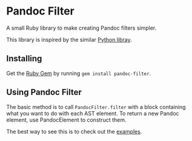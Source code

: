 # Pandoc Filter
A small Ruby library to make creating Pandoc filters simpler.

This library is inspired by the similar [Python libray](https://github.com/jgm/pandocfilters).

## Installing
Get the [Ruby Gem](https://rubygems.org/gems/pandoc-filter) by running
`gem install pandoc-filter`.

## Using Pandoc Filter
The basic method is to call `PandocFilter.filter` with a block containing
what you want to do with each AST element. To return a new Pandoc element,
use PandocElement to construct them.

The best way to see this is to check out the
[examples](https://github.com/karaken12/pandoc-filters-ruby/tree/master/examples).
